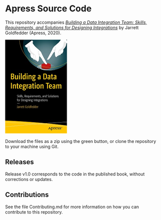 # Apress Source Code

This repository accompanies [*Building a Data Integration Team: Skills, Requirements, and Solutions for Designing Integrations*](https://www.apress.com/9781484256527) by Jarrett Goldfedder (Apress, 2020).

[comment]: #cover
![Cover image](9781484256527.jpg)

Download the files as a zip using the green button, or clone the repository to your machine using Git.

## Releases

Release v1.0 corresponds to the code in the published book, without corrections or updates.

## Contributions

See the file Contributing.md for more information on how you can contribute to this repository.